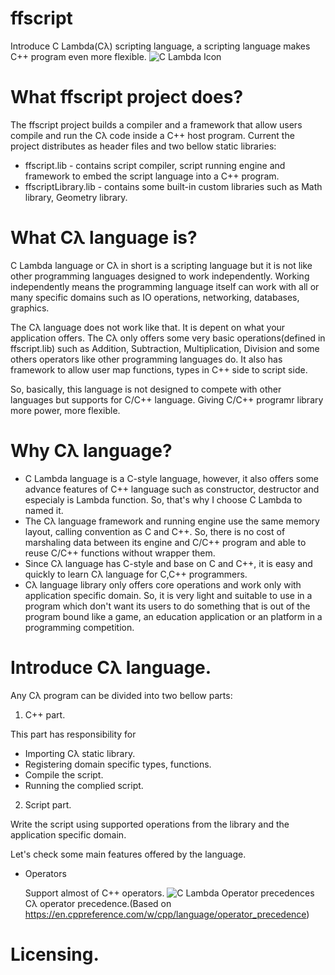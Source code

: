 # ffscript
Introduce C Lambda(Cλ) scripting language, a scripting language makes C++ program even more flexible.
![C Lambda Icon](https://github.com/VincentPT/ffscript/blob/master/doc/images/C%20Lambda.png?raw=true)

# What ffscript project does?
The ffscript project builds a compiler and a framework that allow users compile and run the Cλ code inside a C++ host program.
Current the project distributes as header files and two bellow static libraries:
* ffscript.lib - contains script compiler, script running engine and framework to embed the script language into a C++ program.
* ffscriptLibrary.lib - contains some built-in custom libraries such as Math library, Geometry library.

# What Cλ language is?
C Lambda language or Cλ in short is a scripting language but it is not like other programming languages designed to work independently. Working independently means the programming language itself can work with all or many specific domains such as IO operations, networking, databases, graphics.

The Cλ language does not work like that. It is depent on what your application offers. The Cλ only offers some very basic operations(defined in ffscript.lib) such as Addition, Subtraction, Multiplication, Division and some others operators like other programming languages do. It also has framework to allow user map functions, types in C++ side to script side.

So, basically, this language is not designed to compete with other languages but supports for C/C++ language. Giving C/C++ programr library  more power, more flexible.

# Why Cλ language?
* C Lambda language is a C-style language, however, it also offers some advance features of C++ language such as constructor, destructor and especialy is Lambda function. So, that's why I choose C Lambda to named it.
* The Cλ language framework and running engine use the same memory layout, calling convention as C and C++. So, there is no cost of marshaling data between its engine and C/C++ program and able to reuse C/C++ functions without wrapper them.
* Since Cλ language has C-style and base on C and C++, it is easy and quickly to learn Cλ language for C,C++ programmers.
* Cλ language library only offers core operations and work only with application specific domain. So, it is very light and suitable to use in a program which don't want its users to do something that is out of the program bound like a game, an education application or an platform in a programming competition.

# Introduce Cλ language.
Any Cλ program can be divided into two bellow parts:
1. C++ part.

This part has responsibility for
* Importing Cλ static library.
* Registering domain specific types, functions.
* Compile the script.
* Running the complied script.

2. Script part.

Write the script using supported operations from the library and the application specific domain.

Let's check some main features offered by the language.

* Operators

  Support almost of C++ operators.
  ![C Lambda Operator precedences](https://github.com/VincentPT/ffscript/blob/master/doc/images/OperatorPrecedences.png?raw=true)
  Cλ operator precedence.(Based on https://en.cppreference.com/w/cpp/language/operator_precedence)

# Licensing.
